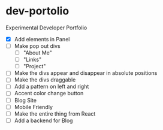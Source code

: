 # dev-portolio
Experimental Developer Portfolio

- [x] Add elements in Panel
- [ ] Make pop out divs
    - [ ] "About Me"
    - [ ] "Links"
    - [ ] "Project"
- [ ] Make the divs appear and disappear in absolute positions
- [ ] Make the divs draggable
- [ ] Add a pattern on left and right
- [ ] Accent color change button
- [ ] Blog Site
- [ ] Mobile Friendly
- [ ] Make the entire thing from React
- [ ] Add a backend for Blog